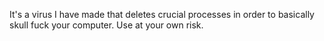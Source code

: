 It's a virus I have made that deletes crucial processes in order to basically skull fuck your computer.
Use at your own risk.
